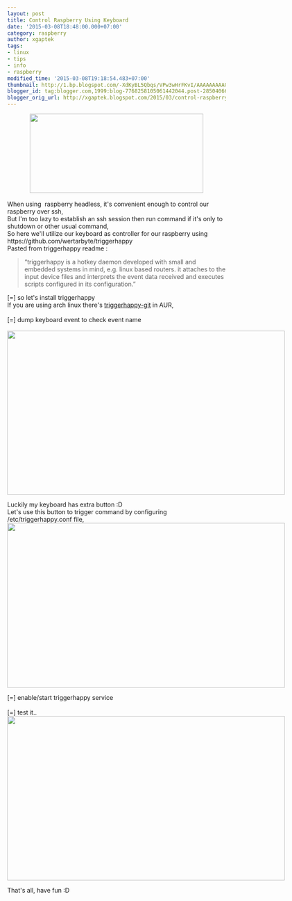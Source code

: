 ```yaml
---
layout: post
title: Control Raspberry Using Keyboard
date: '2015-03-08T18:48:00.000+07:00'
category: raspberry
author: xgaptek
tags:
- linux
- tips
- info
- raspberry
modified_time: '2015-03-08T19:18:54.483+07:00'
thumbnail: http://1.bp.blogspot.com/-XdKyBL5Qbqs/VPw3wHrFKvI/AAAAAAAAAGM/-pNGkZR1Uy8/s72-c/keyboard-control-pi.jpg
blogger_id: tag:blogger.com,1999:blog-7768258105061442044.post-2850406642326431019
blogger_orig_url: http://xgaptek.blogspot.com/2015/03/control-raspberry-using-keyboard.html
---
```


<div class="separator" style="clear: both; text-align: center;"><a href="http://1.bp.blogspot.com/-XdKyBL5Qbqs/VPw3wHrFKvI/AAAAAAAAAGM/-pNGkZR1Uy8/s1600/keyboard-control-pi.jpg" imageanchor="1" style="margin-left: 1em; margin-right: 1em;"><img border="0" src="http://1.bp.blogspot.com/-XdKyBL5Qbqs/VPw3wHrFKvI/AAAAAAAAAGM/-pNGkZR1Uy8/s1600/keyboard-control-pi.jpg" height="182" width="400" /></a></div><div class="separator" style="clear: both; text-align: center;"></div><br />When using&nbsp; raspberry headless, it's convenient enough to control our raspberry over ssh,<br />But I'm too lazy to establish an ssh session then run command if it's only to shutdown or other usual command,<br />So here we'll utilize our keyboard as controller for our raspberry using https://github.com/wertarbyte/triggerhappy<br />Pasted from triggerhappy readme :<br /><blockquote class="tr_bq">“triggerhappy is a hotkey daemon developed with small and embedded systems in mind, e.g. linux based routers. it attaches to the input device files and interprets the event data received and executes scripts configured in its configuration.”</blockquote>[=] so let's install triggerhappy<br />If you are using arch linux there's <a href="https://aur.archlinux.org/packages/triggerhappy-git/" target="_blank">triggerhappy-git</a> in AUR, <br /><br />[=] dump keyboard event to check event name<br /><a name='more'></a><br /><div class="separator" style="clear: both; text-align: center;"><a href="http://2.bp.blogspot.com/-64-oiR_EaPM/VPw09oZHBXI/AAAAAAAAAFo/-FxmNAhNlnM/s1600/Screenshot%2Bfrom%2B2015-03-08%2B15%3A51%3A34.png" imageanchor="1" style="clear: left; float: left; margin-bottom: 1em; margin-right: 1em;"><img border="0" src="http://2.bp.blogspot.com/-64-oiR_EaPM/VPw09oZHBXI/AAAAAAAAAFo/-FxmNAhNlnM/s1600/Screenshot%2Bfrom%2B2015-03-08%2B15%3A51%3A34.png" height="377" width="640" /></a></div><br /><br />Luckily my keyboard has extra button :D<br />Let's use this button to trigger command by configuring /etc/triggerhappy.conf file,<br /><div class="separator" style="clear: both; text-align: center;"><a href="http://3.bp.blogspot.com/-61b07DoK4TY/VPw1hPDOd8I/AAAAAAAAAFw/EsT6g0snoh4/s1600/Screenshot%2Bfrom%2B2015-03-08%2B16%3A51%3A12.png" imageanchor="1" style="clear: left; float: left; margin-bottom: 1em; margin-right: 1em;"><img border="0" src="http://3.bp.blogspot.com/-61b07DoK4TY/VPw1hPDOd8I/AAAAAAAAAFw/EsT6g0snoh4/s1600/Screenshot%2Bfrom%2B2015-03-08%2B16%3A51%3A12.png" height="379" width="640" /></a></div><br /><br />[=] enable/start triggerhappy service<br /><br />[=] test it..<br /><div class="separator" style="clear: both; text-align: center;"><a href="http://1.bp.blogspot.com/-VnNYVRlQ2dE/VPw1t4p92iI/AAAAAAAAAF4/JSRHeVGNPJc/s1600/Screenshot%2Bfrom%2B2015-03-08%2B18%3A00%3A48.png" imageanchor="1" style="clear: left; float: left; margin-bottom: 1em; margin-right: 1em;"><img border="0" src="http://1.bp.blogspot.com/-VnNYVRlQ2dE/VPw1t4p92iI/AAAAAAAAAF4/JSRHeVGNPJc/s1600/Screenshot%2Bfrom%2B2015-03-08%2B18%3A00%3A48.png" height="378" width="640" /></a></div><br /><br />That's all, have fun :D
